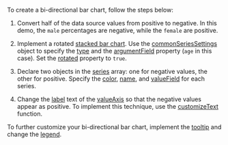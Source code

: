 To create a bi-directional bar chart, follow the steps below:

1. Convert half of the data source values from positive to negative. In this demo, the `male` percentages are negative, while the `female` are positive.

2. Implement a rotated [stacked bar chart](/Demos/WidgetsGallery/Demo/Charts/StackedBar/jQuery/Light/). Use the [commonSeriesSettings](/Documentation/ApiReference/UI_Components/dxChart/Configuration/commonSeriesSettings/) object to specify the [type](/Documentation/ApiReference/UI_Components/dxChart/Configuration/commonSeriesSettings/#type) and the [argumentField](/Documentation/ApiReference/UI_Components/dxChart/Configuration/commonSeriesSettings/#argumentField) property (`age` in this case). Set the [rotated](/Documentation/ApiReference/UI_Components/dxChart/Configuration/#rotated) property to `true`.

3. Declare two objects in the [series](/Documentation/ApiReference/UI_Components/dxChart/Configuration/series/) array: one for negative values, the other for positive. Specify the [color](/Documentation/ApiReference/UI_Components/dxChart/Configuration/series/#color), [name](/Documentation/ApiReference/UI_Components/dxChart/Configuration/series/#name), and [valueField](/Documentation/ApiReference/UI_Components/dxChart/Configuration/series/#valueField) for each series.

4. Change the [label](/Documentation/ApiReference/UI_Components/dxChart/Configuration/valueAxis/label/) text of the [valueAxis](/Documentation/ApiReference/UI_Components/dxChart/Configuration/valueAxis/) so that the negative values appear as positive. To implement this technique, use the [customizeText](/Documentation/ApiReference/UI_Components/dxChart/Configuration/valueAxis/label/#customizeText) function.

To further customize your bi-directional bar chart, implement the [tooltip](/Documentation/ApiReference/UI_Components/dxChart/Configuration/tooltip/) and change the [legend](/Documentation/ApiReference/UI_Components/dxChart/Configuration/legend/).
